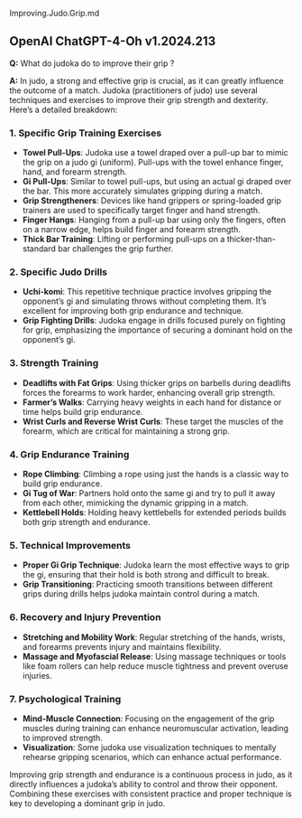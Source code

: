 Improving.Judo.Grip.md

## OpenAI ChatGPT-4-Oh v1.2024.213

**Q:** What do judoka do to improve their grip ?

**A:** In judo, a strong and effective grip is crucial, as it can greatly influence the outcome of a match. Judoka (practitioners of judo) use several techniques and exercises to improve their grip strength and dexterity. Here’s a detailed breakdown:

### 1. **Specific Grip Training Exercises**
   - **Towel Pull-Ups**: Judoka use a towel draped over a pull-up bar to mimic the grip on a judo gi (uniform). Pull-ups with the towel enhance finger, hand, and forearm strength.
   - **Gi Pull-Ups**: Similar to towel pull-ups, but using an actual gi draped over the bar. This more accurately simulates gripping during a match.
   - **Grip Strengtheners**: Devices like hand grippers or spring-loaded grip trainers are used to specifically target finger and hand strength.
   - **Finger Hangs**: Hanging from a pull-up bar using only the fingers, often on a narrow edge, helps build finger and forearm strength.
   - **Thick Bar Training**: Lifting or performing pull-ups on a thicker-than-standard bar challenges the grip further.

### 2. **Specific Judo Drills**
   - **Uchi-komi**: This repetitive technique practice involves gripping the opponent’s gi and simulating throws without completing them. It’s excellent for improving both grip endurance and technique.
   - **Grip Fighting Drills**: Judoka engage in drills focused purely on fighting for grip, emphasizing the importance of securing a dominant hold on the opponent’s gi.

### 3. **Strength Training**
   - **Deadlifts with Fat Grips**: Using thicker grips on barbells during deadlifts forces the forearms to work harder, enhancing overall grip strength.
   - **Farmer’s Walks**: Carrying heavy weights in each hand for distance or time helps build grip endurance.
   - **Wrist Curls and Reverse Wrist Curls**: These target the muscles of the forearm, which are critical for maintaining a strong grip.

### 4. **Grip Endurance Training**
   - **Rope Climbing**: Climbing a rope using just the hands is a classic way to build grip endurance.
   - **Gi Tug of War**: Partners hold onto the same gi and try to pull it away from each other, mimicking the dynamic gripping in a match.
   - **Kettlebell Holds**: Holding heavy kettlebells for extended periods builds both grip strength and endurance.

### 5. **Technical Improvements**
   - **Proper Gi Grip Technique**: Judoka learn the most effective ways to grip the gi, ensuring that their hold is both strong and difficult to break.
   - **Grip Transitioning**: Practicing smooth transitions between different grips during drills helps judoka maintain control during a match.

### 6. **Recovery and Injury Prevention**
   - **Stretching and Mobility Work**: Regular stretching of the hands, wrists, and forearms prevents injury and maintains flexibility.
   - **Massage and Myofascial Release**: Using massage techniques or tools like foam rollers can help reduce muscle tightness and prevent overuse injuries.

### 7. **Psychological Training**
   - **Mind-Muscle Connection**: Focusing on the engagement of the grip muscles during training can enhance neuromuscular activation, leading to improved strength.
   - **Visualization**: Some judoka use visualization techniques to mentally rehearse gripping scenarios, which can enhance actual performance.

Improving grip strength and endurance is a continuous process in judo, as it directly influences a judoka’s ability to control and throw their opponent. Combining these exercises with consistent practice and proper technique is key to developing a dominant grip in judo.
